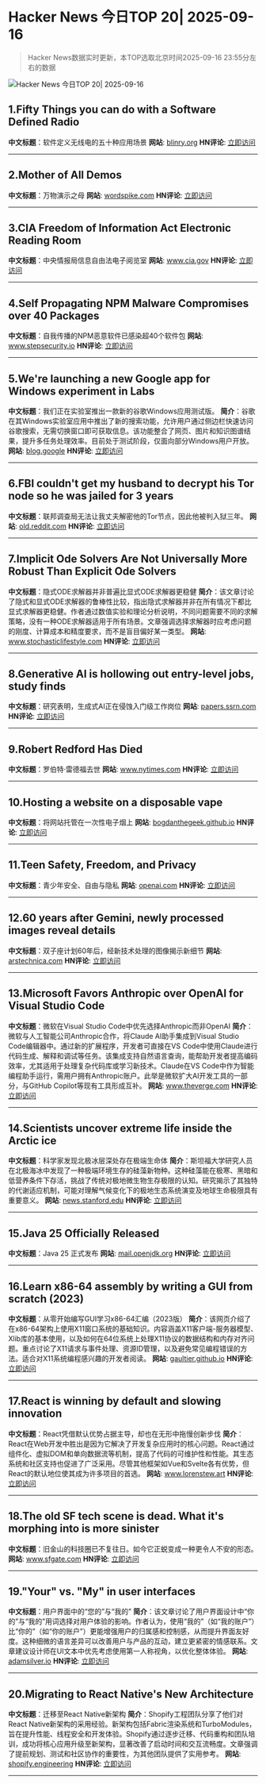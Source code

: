 # Hacker News 今日TOP 20| 2025-09-16

> Hacker News数据实时更新，本TOP选取北京时间2025-09-16 23:55分左右的数据

![Hacker News 今日TOP 20| 2025-09-16](https://img.chuhaix.com/2024/0910_imageFile-1665440404179-628424718_1725901191.png)

## 1.Fifty Things you can do with a Software Defined Radio
**中文标题**：软件定义无线电的五十种应用场景
**网站**:  <a href='https://blinry.org/50-things-with-sdr/' target='_blank' rel='nofollow'>blinry.org</a>
**HN评论**:  <a href='https://news.ycombinator.com/item?id=45262835&utm_source=www.chuhaix.com' target='_blank' rel='nofollow'>立即访问</a>

---

## 2.Mother of All Demos
**中文标题**：万物演示之母
**网站**:  <a href='https://wordspike.com/s/5ip0xneiTsc' target='_blank' rel='nofollow'>wordspike.com</a>
**HN评论**:  <a href='https://news.ycombinator.com/item?id=45262582&utm_source=www.chuhaix.com' target='_blank' rel='nofollow'>立即访问</a>

---

## 3.CIA Freedom of Information Act Electronic Reading Room
**中文标题**：中央情报局信息自由法电子阅览室
**网站**:  <a href='https://www.cia.gov/readingroom' target='_blank' rel='nofollow'>www.cia.gov</a>
**HN评论**:  <a href='https://news.ycombinator.com/item?id=45261764&utm_source=www.chuhaix.com' target='_blank' rel='nofollow'>立即访问</a>

---

## 4.Self Propagating NPM Malware Compromises over 40 Packages
**中文标题**：自我传播的NPM恶意软件已感染超40个软件包
**网站**:  <a href='https://www.stepsecurity.io/blog/ctrl-tinycolor-and-40-npm-packages-compromised' target='_blank' rel='nofollow'>www.stepsecurity.io</a>
**HN评论**:  <a href='https://news.ycombinator.com/item?id=45260741&utm_source=www.chuhaix.com' target='_blank' rel='nofollow'>立即访问</a>

---

## 5.We're launching a new Google app for Windows experiment in Labs
**中文标题**：我们正在实验室推出一款新的谷歌Windows应用测试版。
**简介**：谷歌在其Windows实验室应用中推出了新的搜索功能，允许用户通过侧边栏快速访问谷歌搜索，无需切换窗口即可获取信息。该功能整合了网页、图片和知识图谱结果，提升多任务处理效率。目前处于测试阶段，仅面向部分Windows用户开放。
**网站**:  <a href='https://blog.google/products/search/google-app-windows-labs/' target='_blank' rel='nofollow'>blog.google</a>
**HN评论**:  <a href='https://news.ycombinator.com/item?id=45263317&utm_source=www.chuhaix.com' target='_blank' rel='nofollow'>立即访问</a>

---

## 6.FBI couldn't get my husband to decrypt his Tor node so he was jailed for 3 years
**中文标题**：联邦调查局无法让我丈夫解密他的Tor节点，因此他被判入狱三年。
**网站**:  <a href='https://old.reddit.com/r/TOR/comments/1ni5drm/the_fbi_couldnt_get_my_husband_to_decrypt_his_tor/' target='_blank' rel='nofollow'>old.reddit.com</a>
**HN评论**:  <a href='https://news.ycombinator.com/item?id=45261163&utm_source=www.chuhaix.com' target='_blank' rel='nofollow'>立即访问</a>

---

## 7.Implicit Ode Solvers Are Not Universally More Robust Than Explicit Ode Solvers
**中文标题**：隐式ODE求解器并非普遍比显式ODE求解器更稳健
**简介**：该文章讨论了隐式和显式ODE求解器的鲁棒性比较，指出隐式求解器并非在所有情况下都比显式求解器更稳健。作者通过数值实验和理论分析说明，不同问题需要不同的求解策略，没有一种ODE求解器适用于所有场景。文章强调选择求解器时应考虑问题的刚度、计算成本和精度要求，而不是盲目偏好某一类型。
**网站**:  <a href='https://www.stochasticlifestyle.com/implicit-ode-solvers-are-not-universally-more-robust-than-explicit-ode-solvers-or-why-no-ode-solver-is-best/' target='_blank' rel='nofollow'>www.stochasticlifestyle.com</a>
**HN评论**:  <a href='https://news.ycombinator.com/item?id=45262151&utm_source=www.chuhaix.com' target='_blank' rel='nofollow'>立即访问</a>

---

## 8.Generative AI is hollowing out entry-level jobs, study finds
**中文标题**：研究表明，生成式AI正在侵蚀入门级工作岗位
**网站**:  <a href='https://papers.ssrn.com/sol3/papers.cfm?abstract_id=5425555' target='_blank' rel='nofollow'>papers.ssrn.com</a>
**HN评论**:  <a href='https://news.ycombinator.com/item?id=45261930&utm_source=www.chuhaix.com' target='_blank' rel='nofollow'>立即访问</a>

---

## 9.Robert Redford Has Died
**中文标题**：罗伯特·雷德福去世
**网站**:  <a href='https://www.nytimes.com/2025/09/16/movies/robert-redford-dead.html' target='_blank' rel='nofollow'>www.nytimes.com</a>
**HN评论**:  <a href='https://news.ycombinator.com/item?id=45261159&utm_source=www.chuhaix.com' target='_blank' rel='nofollow'>立即访问</a>

---

## 10.Hosting a website on a disposable vape
**中文标题**：将网站托管在一次性电子烟上
**网站**:  <a href='https://bogdanthegeek.github.io/blog/projects/vapeserver/' target='_blank' rel='nofollow'>bogdanthegeek.github.io</a>
**HN评论**:  <a href='https://news.ycombinator.com/item?id=45252817&utm_source=www.chuhaix.com' target='_blank' rel='nofollow'>立即访问</a>

---

## 11.Teen Safety, Freedom, and Privacy
**中文标题**：青少年安全、自由与隐私
**网站**:  <a href='https://openai.com/index/teen-safety-freedom-and-privacy' target='_blank' rel='nofollow'>openai.com</a>
**HN评论**:  <a href='https://news.ycombinator.com/item?id=45261659&utm_source=www.chuhaix.com' target='_blank' rel='nofollow'>立即访问</a>

---

## 12.60 years after Gemini, newly processed images reveal details
**中文标题**：双子座计划60年后，经新技术处理的图像揭示新细节
**网站**:  <a href='https://arstechnica.com/space/2025/09/60-years-after-gemini-newly-processed-images-reveal-incredible-details/' target='_blank' rel='nofollow'>arstechnica.com</a>
**HN评论**:  <a href='https://news.ycombinator.com/item?id=45231614&utm_source=www.chuhaix.com' target='_blank' rel='nofollow'>立即访问</a>

---

## 13.Microsoft Favors Anthropic over OpenAI for Visual Studio Code
**中文标题**：微软在Visual Studio Code中优先选择Anthropic而非OpenAI
**简介**：微软与人工智能公司Anthropic合作，将Claude AI助手集成到Visual Studio Code编辑器中。通过新的扩展程序，开发者可直接在VS Code中使用Claude进行代码生成、解释和调试等任务。该集成支持自然语言查询，能帮助开发者提高编码效率，尤其适用于处理复杂代码库或学习新技术。Claude在VS Code中作为智能编程助手运行，需用户拥有Anthropic账户。此举是微软扩大AI开发工具的一部分，与GitHub Copilot等现有工具形成互补。
**网站**:  <a href='https://www.theverge.com/report/778641/microsoft-visual-studio-code-anthropic-claude-4' target='_blank' rel='nofollow'>www.theverge.com</a>
**HN评论**:  <a href='https://news.ycombinator.com/item?id=45263063&utm_source=www.chuhaix.com' target='_blank' rel='nofollow'>立即访问</a>

---

## 14.Scientists uncover extreme life inside the Arctic ice
**中文标题**：科学家发现北极冰层深处存在极端生命体
**简介**：斯坦福大学研究人员在北极海冰中发现了一种极端环境生存的硅藻新物种。这种硅藻能在极寒、黑暗和低营养条件下存活，挑战了传统对极地微生物生存极限的认知。研究揭示了其独特的代谢适应机制，可能对理解气候变化下的极地生态系统演变及地球生命极限具有重要意义。
**网站**:  <a href='https://news.stanford.edu/stories/2025/09/extreme-life-arctic-ice-diatoms-ecological-discovery' target='_blank' rel='nofollow'>news.stanford.edu</a>
**HN评论**:  <a href='https://news.ycombinator.com/item?id=45228231&utm_source=www.chuhaix.com' target='_blank' rel='nofollow'>立即访问</a>

---

## 15.Java 25 Officially Released
**中文标题**：Java 25 正式发布
**网站**:  <a href='https://mail.openjdk.org/pipermail/announce/2025-September/000360.html' target='_blank' rel='nofollow'>mail.openjdk.org</a>
**HN评论**:  <a href='https://news.ycombinator.com/item?id=45261946&utm_source=www.chuhaix.com' target='_blank' rel='nofollow'>立即访问</a>

---

## 16.Learn x86-64 assembly by writing a GUI from scratch (2023)
**中文标题**：从零开始编写GUI学习x86-64汇编（2023版）
**简介**：该网页介绍了在x86-64架构上使用X11窗口系统的基础知识。内容涵盖X11客户端-服务器模型、Xlib库的基本使用，以及如何在64位系统上处理X11协议的数据结构和内存对齐问题。重点讨论了X11请求与事件处理、资源ID管理，以及避免常见编程错误的方法。适合对X11系统编程感兴趣的开发者阅读。
**网站**:  <a href='https://gaultier.github.io/blog/x11_x64.html' target='_blank' rel='nofollow'>gaultier.github.io</a>
**HN评论**:  <a href='https://news.ycombinator.com/item?id=45221567&utm_source=www.chuhaix.com' target='_blank' rel='nofollow'>立即访问</a>

---

## 17.React is winning by default and slowing innovation
**中文标题**：React凭借默认优势占据主导，却也在无形中拖慢创新步伐
**简介**：React在Web开发中胜出是因为它解决了开发复杂应用时的核心问题。React通过组件化、虚拟DOM和单向数据流等机制，提高了代码的可维护性和性能。其生态系统和社区支持也促进了广泛采用。尽管其他框架如Vue和Svelte各有优势，但React的默认地位使其成为许多项目的首选。
**网站**:  <a href='https://www.lorenstew.art/blog/react-won-by-default/' target='_blank' rel='nofollow'>www.lorenstew.art</a>
**HN评论**:  <a href='https://news.ycombinator.com/item?id=45252715&utm_source=www.chuhaix.com' target='_blank' rel='nofollow'>立即访问</a>

---

## 18.The old SF tech scene is dead. What it's morphing into is more sinister
**中文标题**：旧金山的科技圈已不复往日。如今它正蜕变成一种更令人不安的形态。
**网站**:  <a href='https://www.sfgate.com/tech/article/bay-area-tech-scene-dorky-now-terrifying-21042943.php' target='_blank' rel='nofollow'>www.sfgate.com</a>
**HN评论**:  <a href='https://news.ycombinator.com/item?id=45263230&utm_source=www.chuhaix.com' target='_blank' rel='nofollow'>立即访问</a>

---

## 19."Your" vs. "My" in user interfaces
**中文标题**：用户界面中的“您的”与“我的”
**简介**：该文章讨论了用户界面设计中“你的”与“我的”用词选择对用户体验的影响。作者认为，使用“我的”（如“我的账户”）比“你的”（如“你的账户”）更能增强用户的归属感和控制感，从而提升界面友好度。这种细微的语言差异可以改善用户与产品的互动，建立更紧密的情感联系。文章建议设计师在UI文本中优先考虑使用第一人称视角，以优化整体体验。
**网站**:  <a href='https://adamsilver.io/blog/your-vs-my-in-user-interfaces/' target='_blank' rel='nofollow'>adamsilver.io</a>
**HN评论**:  <a href='https://news.ycombinator.com/item?id=45257627&utm_source=www.chuhaix.com' target='_blank' rel='nofollow'>立即访问</a>

---

## 20.Migrating to React Native's New Architecture
**中文标题**：迁移至React Native新架构
**简介**：Shopify工程团队分享了他们对React Native新架构的采用经验。新架构包括Fabric渲染系统和TurboModules，旨在提升性能、线程安全和开发体验。Shopify通过逐步迁移、代码重构和团队培训，成功将核心应用升级至新架构，显著改善了启动时间和交互流畅度。文章强调了提前规划、测试和社区协作的重要性，为其他团队提供了实用参考。
**网站**:  <a href='https://shopify.engineering/react-native-new-architecture' target='_blank' rel='nofollow'>shopify.engineering</a>
**HN评论**:  <a href='https://news.ycombinator.com/item?id=45225217&utm_source=www.chuhaix.com' target='_blank' rel='nofollow'>立即访问</a>

---


